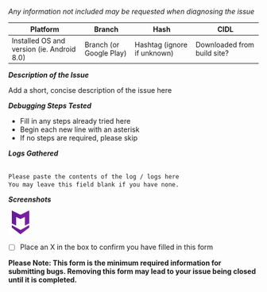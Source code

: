 *Any information not included may be requested when diagnosing the issue*

| Platform | Branch | Hash | CIDL |
| ------ | ------ | ---- | ---- |
| Installed OS and version (ie. Android 8.0) | Branch (or Google Play) | Hashtag (ignore if unknown) | Downloaded from build site? |

**_Description of the Issue_**

Add a short, concise description of the issue here

**_Debugging Steps Tested_**

  * Fill in any steps already tried here
  * Begin each new line with an asterisk
  * If no steps are required, please skip

**_Logs Gathered_**

```

Please paste the contents of the log / logs here
You may leave this field blank if you have none.

```


**_Screenshots_**

![Issue Screenshot](https://github.com/adam-p/markdown-here/raw/master/src/common/images/icon48.png)

- [ ] Place an X in the box to confirm you have filled in this form

**Please Note: This form is the minimum required information for submitting bugs.
Removing this form may lead to your issue being closed until it is completed.**
